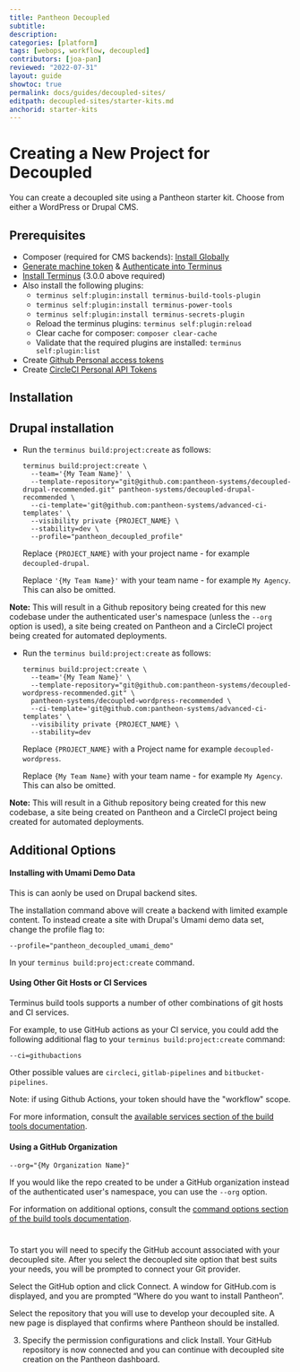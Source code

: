 ```yaml
---
title: Pantheon Decoupled
subtitle: 
description: 
categories: [platform]
tags: [webops, workflow, decoupled]
contributors: [joa-pan]
reviewed: "2022-07-31"
layout: guide
showtoc: true
permalink: docs/guides/decoupled-sites/
editpath: decoupled-sites/starter-kits.md
anchorid: starter-kits
---
```


# Creating a New Project for Decoupled 

You can create a decoupled site using a Pantheon starter kit. Choose from either a WordPress or Drupal CMS. 

## Prerequisites

- Composer (required for CMS backends): [Install Globally](https://getcomposer.org/download/)
- [Generate machine token](https://pantheon.io/docs/machine-tokens#create-a-machine-token) & [Authenticate into Terminus](https://pantheon.io/docs/machine-tokens#authenticate-into-terminus)
- [Install Terminus](https://pantheon.io/docs/terminus/install) (3.0.0 above required)
- Also install the following plugins:
  - `terminus self:plugin:install terminus-build-tools-plugin`
  - `terminus self:plugin:install terminus-power-tools`
  - `terminus self:plugin:install terminus-secrets-plugin`
  - Reload the terminus plugins: `terminus self:plugin:reload`
  - Clear cache for composer: `composer clear-cache`
  - Validate that the required plugins are installed: `terminus self:plugin:list`
- Create [Github Personal access tokens](https://github.com/settings/tokens)
- Create [CircleCI Personal API Tokens](https://app.circleci.com/settings/user/tokens)

## Installation

## Drupal installation 

<TabList>

<Tab title="Drupal Backend Installation" id="drupal-install" active={true}>

- Run the `terminus build:project:create` as follows:

  ```
  terminus build:project:create \
    --team='{My Team Name}' \
    --template-repository="git@github.com:pantheon-systems/decoupled-drupal-recommended.git" pantheon-systems/decoupled-drupal-recommended \
    --ci-template='git@github.com:pantheon-systems/advanced-ci-templates' \
    --visibility private {PROJECT_NAME} \
    --stability=dev \
    --profile="pantheon_decoupled_profile"
  ```

  Replace `{PROJECT_NAME}` with your project name - for example `decoupled-drupal`.

  Replace `'{My Team Name}'` with your team name - for example `My Agency`. This can also be omitted.

**Note:** This will result in a Github repository being created for this new codebase under the authenticated user's namespace (unless the `--org` option is used), a site being created on Pantheon and a CircleCI project being created for automated deployments.


</Tab>

<Tab title="WordPress Backend Installation" id="wordpress-install">

- Run the `terminus build:project:create` as follows:

  ```
  terminus build:project:create \
    --team='{My Team Name}' \
    --template-repository="git@github.com:pantheon-systems/decoupled-wordpress-recommended.git" \
    pantheon-systems/decoupled-wordpress-recommended \
    --ci-template='git@github.com:pantheon-systems/advanced-ci-templates' \
    --visibility private {PROJECT_NAME} \
    --stability=dev
  ```

  Replace `{PROJECT_NAME}` with a Project name for example `decoupled-wordpress`.

  Replace `{My Team Name}` with your team name - for example `My Agency`. This can also be omitted.

**Note:** This will result in a Github repository being created for this new codebase, a site being created on Pantheon and a CircleCI project being created for automated deployments.

</Tab>
</TabList>


## Additional Options

#### Installing with Umami Demo Data

This is can aonly be used on Drupal backend sites.

The installation command above will create a backend with limited example content. To instead create a site with Drupal's Umami demo data set, change the profile flag to:

`--profile="pantheon_decoupled_umami_demo"`

In your `terminus build:project:create` command.

#### Using Other Git Hosts or CI Services

Terminus build tools supports a number of other combinations of git hosts and CI services.

For example, to use GitHub actions as your CI service, you could add the following additional flag to your `terminus build:project:create` command:

`--ci=githubactions`

Other possible values are `circleci`, `gitlab-pipelines` and `bitbucket-pipelines`.

Note: if using Github Actions, your token should have the "workflow" scope.

For more information, consult the [available services section of the build tools documentation](https://github.com/pantheon-systems/terminus-build-tools-plugin#available-services).

#### Using a GitHub Organization

`--org="{My Organization Name}"`

If you would like the repo created to be under a GitHub organization instead of the authenticated user's namespace, you can use the `--org` option.

For information on additional options, consult the [command options section of the build tools documentation](https://github.com/pantheon-systems/terminus-build-tools-plugin#command-options).


# 

To start you will need to specify the GitHub account associated with your decoupled site. After you select the decoupled site option that best suits your needs, you will be prompted to connect your Git provider. 

Select the GitHub option and click Connect. A window for GitHub.com is displayed, and you are prompted “Where do you want to install Pantheon”. 

Select the repository that you will use to develop your decoupled site. A new page is displayed that confirms where Pantheon should be installed. 

3. Specify the permission configurations and click Install. Your GitHub repository is now connected and you can continue with decoupled site creation on the Pantheon dashboard. 

